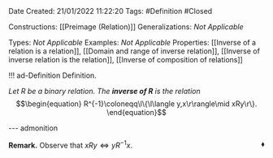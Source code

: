 <br />
<br />

Date Created: 21/01/2022 11:22:20
Tags: #Definition #Closed 

Constructions: [[Preimage (Relation)]]
Generalizations: _Not Applicable_

Types: _Not Applicable_
Examples: _Not Applicable_ 
Properties: [[Inverse of a relation is a relation]], [[Domain and range of inverse relation]], [[Inverse of inverse relation is the relation]], [[Inverse of composition of relations]]

!!! ad-Definition Definition.

_Let $R$ be a binary relation. The **inverse of $R$** is the relation_
$$\begin{equation}
    R^{-1}\coloneqq\l\{\l\langle y,x\r\rangle\mid xRy\r\}.
\end{equation}$$

--- admonition

**Remark.** Observe that $xRy\Leftrightarrow yR^{-1}x$.<span style="float:right;">$\blacklozenge$</span>
